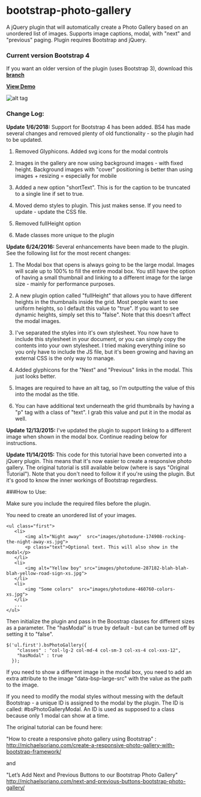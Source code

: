 # bootstrap-photo-gallery

A jQuery plugin that will automatically create a Photo Gallery based on an unordered list of images. Supports image captions, modal, with "next" and "previous" paging. Plugin requires Bootstrap and jQuery.

### Current version Bootstrap 4

If you want an older version of the plugin (uses Bootstrap 3), download this [**branch**](https://github.com/michaelsoriano/bootstrap-photo-gallery/tree/v1) 

[**View Demo**](https://github.com/michaelsoriano/bootstrap-photo-gallery)

![alt tag](http://michaelsoriano.com/wp-content/uploads/2013/11/bspgallery.gif)

### Change Log:

<strong>Update 1/6/2018:</strong> Support for Bootstrap 4 has been added. BS4 has made several changes and removed plenty of old functionality - so the plugin had to be updated. 

1) Removed Glyphicons. Added svg icons for the modal controls

2) Images in the gallery are now using background images - with fixed height. Background images with "cover" positioning is better than using images + resizing = especially for mobile

3) Added a new option "shortText". This is for the caption to be truncated to a single line if set to true. 

4) Moved demo styles to plugin. This just makes sense. If you need to update - update the CSS file. 

5) Removed fullHeight option 

6) Made classes more unique to the plugin

<strong>Update 6/24/2016: </strong> Several enhancements have been made to the plugin. See the following list for the most recent changes:

1) The Modal box that opens is always going to be the large modal. Images will scale up to 100% to fill the entire modal box. You still have the option of having a small thumbnail and linking to a different image for the large size - mainly for performance purposes.

2) A new plugin option called "fullHeight" that allows you to have different heights in the thumbnails inside the grid. Most people want to see uniform heights, so I default this value to "true". If you want to see dynamic heights, simply set this to "false". Note that this doesn't affect the modal images.

3) I've separated the styles into it's own stylesheet. You now have to include this stylesheet in your document, or you can simply copy the contents into your own stylesheet. I tried making everything inline so you only have to include the JS file, but it's been growing and having an external CSS is the only way to manage.

4) Added glyphicons for the "Next" and "Previous" links in the modal. This just looks better.

5) Images are required to have an alt tag, so I'm outputting the value of this into the modal as the title.

6) You can have additional text underneath the grid thumbnails by having a "p" tag with a class of "text". I grab this value and put it in the modal as well.

<strong>Update 12/13/2015: </strong> I've updated the plugin to support linking to a different image when shown in the modal box. Continue reading below for instructions.

<strong>Update 11/14/2015: </strong>This code for this tutorial have been converted into a jQuery plugin. This means that it's now easier to create a responsive photo gallery. The original tutorial is still available below (where is says "Original Tutorial"). Note that you don't need to follow it if you're using the plugin. But it's good to know the inner workings of Bootstrap regardless.


###How to Use:

Make sure you include the required files before the plugin.

You need to create an unordered list of your images.

```
<ul class="first">
   <li>
       <img alt="Night away"  src="images/photodune-174908-rocking-the-night-away-xs.jpg">
       <p class="text">Optional text. This will also show in the modal</p>
   </li>
   <li>
       <img alt="Yellow boy" src="images/photodune-287182-blah-blah-blah-yellow-road-sign-xs.jpg">
   </li>
   <li>
       <img "Some colors"  src="images/photodune-460760-colors-xs.jpg">
   </li>
   ...
</ul>

```

Then initialize the plugin and pass in the Boostrap classes for different sizes as a parameter. The "hasModal" is true by default - but can be turned off by setting it to "false".

```
$('ul.first').bsPhotoGallery({
    "classes" : "col-lg-2 col-md-4 col-sm-3 col-xs-4 col-xxs-12",
    "hasModal" : true
  });
```

If you need to show a different image in the modal box, you need to add an extra attribute to the image "data-bsp-large-src" with the value as the path to the image.

If you need to modify the modal styles without messing with the default Bootstrap - a unique ID is assigned to the modal by the plugin. The ID is called: #bsPhotoGalleryModal. An ID is used as supposed to a class because only 1 modal can show at a time.

The original tutorial can be found here:

"How to create a responsive photo gallery using Bootstrap" :
http://michaelsoriano.com/create-a-responsive-photo-gallery-with-bootstrap-framework/

and

"Let’s Add Next and Previous Buttons to our Bootstrap Photo Gallery"
http://michaelsoriano.com/next-and-previous-buttons-bootstrap-photo-gallery/
